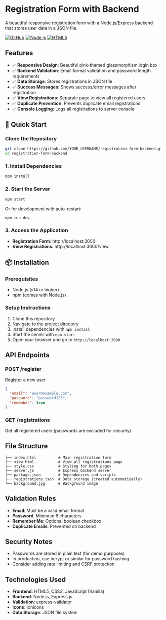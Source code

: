 # Registration Form with Backend

A beautiful responsive registration form with a Node.js/Express backend that stores user data in a JSON file.

[![GitHub](https://img.shields.io/badge/GitHub-Repository-blue?style=for-the-badge&logo=github)](https://github.com/YOUR_USERNAME/registration-form-backend)
[![Node.js](https://img.shields.io/badge/Node.js-Express-green?style=for-the-badge&logo=node.js)](https://nodejs.org/)
[![HTML5](https://img.shields.io/badge/HTML5-CSS3-orange?style=for-the-badge&logo=html5)](https://developer.mozilla.org/en-US/docs/Web/HTML)

## Features

- ✅ **Responsive Design**: Beautiful pink-themed glassmorphism login box
- ✅ **Backend Validation**: Email format validation and password length requirements
- ✅ **Data Storage**: Stores registrations in JSON file
- ✅ **Success Messages**: Shows success/error messages after registration
- ✅ **View Registrations**: Separate page to view all registered users
- ✅ **Duplicate Prevention**: Prevents duplicate email registrations
- ✅ **Console Logging**: Logs all registrations to server console

## 🚀 Quick Start

### Clone the Repository
```bash
git clone https://github.com/YOUR_USERNAME/registration-form-backend.git
cd registration-form-backend
```

### 1. Install Dependencies
```bash
npm install
```

### 2. Start the Server
```bash
npm start
```
Or for development with auto-restart:
```bash
npm run dev
```

### 3. Access the Application
- **Registration Form**: http://localhost:3000
- **View Registrations**: http://localhost:3000/view

## 📦 Installation

### Prerequisites
- Node.js (v14 or higher)
- npm (comes with Node.js)

### Setup Instructions
1. Clone this repository
2. Navigate to the project directory
3. Install dependencies with `npm install`
4. Start the server with `npm start`
5. Open your browser and go to `http://localhost:3000`

## API Endpoints

### POST /register
Register a new user
```json
{
  "email": "user@example.com",
  "password": "password123",
  "remember": true
}
```

### GET /registrations
Get all registered users (passwords are excluded for security)

## File Structure
```
├── index.html          # Main registration form
├── view.html           # View all registrations page
├── style.css           # Styling for both pages
├── server.js           # Express backend server
├── package.json        # Dependencies and scripts
├── registrations.json  # Data storage (created automatically)
└── background.jpg      # Background image
```

## Validation Rules
- **Email**: Must be a valid email format
- **Password**: Minimum 6 characters
- **Remember Me**: Optional boolean checkbox
- **Duplicate Emails**: Prevented on backend

## Security Notes
- Passwords are stored in plain text (for demo purposes)
- In production, use bcrypt or similar for password hashing
- Consider adding rate limiting and CSRF protection

## Technologies Used
- **Frontend**: HTML5, CSS3, JavaScript (Vanilla)
- **Backend**: Node.js, Express.js
- **Validation**: express-validator
- **Icons**: Ionicons
- **Data Storage**: JSON file system
